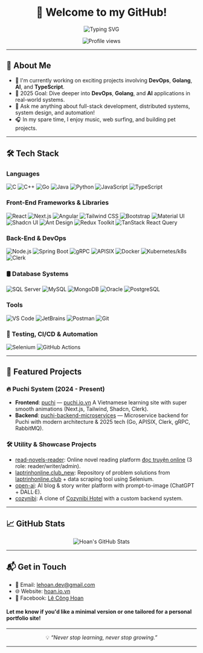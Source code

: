 <h1 align="center">👋 Welcome to my GitHub!</h1>

<p align="center">
  <img src="https://readme-typing-svg.herokuapp.com?font=Fira+Code&size=28&pause=1000&color=7C3AED&center=true&vCenter=true&width=435&lines=Hi%2C+I'm+L%C3%AA+C%C3%B4ng+Hoan!;Full-stack+developer&repeat=true" alt="Typing SVG" />
</p>

<p align="center">
  <img src="https://komarev.com/ghpvc/?username=hoan02&color=blueviolet" alt="Profile views" />
</p>

---

## 🚀 About Me

- 💼 I'm currently working on exciting projects involving **DevOps**, **Golang**, **AI**, and **TypeScript**.
- 🎯 2025 Goal: Dive deeper into **DevOps**, **Golang**, and **AI** applications in real-world systems.
- 💬 Ask me anything about full-stack development, distributed systems, system design, and automation!
- 🎧 In my spare time, I enjoy music, web surfing, and building pet projects.

---

## 🛠️ Tech Stack

### Languages
![C](https://img.shields.io/badge/C-A8B9CC?style=flat&logo=c&logoColor=white)
![C++](https://img.shields.io/badge/C++-00599C?style=flat&logo=cplusplus&logoColor=white)
![Go](https://img.shields.io/badge/Go-00ADD8?style=flat&logo=go&logoColor=white)
![Java](https://img.shields.io/badge/Java-007396?style=flat&logo=java&logoColor=white)
![Python](https://img.shields.io/badge/Python-3776AB?style=flat&logo=python&logoColor=white)
![JavaScript](https://img.shields.io/badge/JavaScript-F7DF1E?style=flat&logo=javascript&logoColor=black)
![TypeScript](https://img.shields.io/badge/TypeScript-007ACC?style=flat&logo=typescript&logoColor=white)

### Front-End Frameworks & Libraries
![React](https://img.shields.io/badge/React-61DAFB?style=flat&logo=react&logoColor=black)
![Next.js](https://img.shields.io/badge/Next.js-000000?style=flat&logo=nextdotjs&logoColor=white)
![Angular](https://img.shields.io/badge/Angular-DD0031?style=flat&logo=angular&logoColor=white)
![Tailwind CSS](https://img.shields.io/badge/Tailwind-06B6D4?style=flat&logo=tailwind-css&logoColor=white)
![Bootstrap](https://img.shields.io/badge/Bootstrap-563D7C?style=flat&logo=bootstrap&logoColor=white)
![Material UI](https://img.shields.io/badge/Material%20UI-0081CB?style=flat&logo=mui&logoColor=white)
![Shadcn UI](https://img.shields.io/badge/Shadcn%20UI-2276FC?style=flat&logo=shadcnui&logoColor=white)
![Ant Design](https://img.shields.io/badge/Ant%20Design-0170FE?style=flat&logo=ant-design&logoColor=white)
![Redux Toolkit](https://img.shields.io/badge/Redux%20Toolkit-764ABC?style=flat&logo=redux&logoColor=white)
![TanStack React Query](https://img.shields.io/badge/TanStack%20React%20Query-FF4154?style=flat&logo=react-query&logoColor=white)

### Back-End & DevOps
![Node.js](https://img.shields.io/badge/Node.js-339933?style=flat&logo=nodedotjs&logoColor=white)
![Spring Boot](https://img.shields.io/badge/SpringBoot-6DB33F?style=flat&logo=spring-boot&logoColor=white)
![gRPC](https://img.shields.io/badge/gRPC-0084FF?style=flat&logo=grpc&logoColor=white)
![APISIX](https://img.shields.io/badge/APISIX-E34329?style=flat&logo=apache&logoColor=white)
![Docker](https://img.shields.io/badge/Docker-2496ED?style=flat&logo=docker&logoColor=white)
![Kubernetes/k8s](https://img.shields.io/badge/Kubernetes-326CE5?style=flat&logo=kubernetes&logoColor=white)
![Clerk](https://img.shields.io/badge/Clerk-000000?style=flat&&logo=clerk&logoColor=white)

### 🛢️ Database Systems  
![SQL Server](https://img.shields.io/badge/SQL_Server-CC2927?style=flat&logo=microsoftsqlserver&logoColor=white)
![MySQL](https://img.shields.io/badge/MySQL-4479A1?style=flat&logo=mysql&logoColor=white)
![MongoDB](https://img.shields.io/badge/MongoDB-47A248?style=flat&logo=mongodb&logoColor=white)
![Oracle](https://img.shields.io/badge/Oracle-FF0000?style=flat&logo=oracle&logoColor=white)
![PostgreSQL](https://img.shields.io/badge/PostgreSQL-4169E1?style=flat&logo=postgresql&logoColor=white)

### Tools
![VS Code](https://img.shields.io/badge/VSCode-007ACC?style=flat&logo=visual-studio-code&logoColor=white)
![JetBrains](https://img.shields.io/badge/JetBrains-7C3AED?style=flat&logo=jetbrains&logoColor=white)
![Postman](https://img.shields.io/badge/Postman-FF6C37?style=flat&logo=postman&logoColor=white)
![Git](https://img.shields.io/badge/Git-F05032?style=flat&logo=git&logoColor=white)

### 🚀 Testing, CI/CD & Automation  
![Selenium](https://img.shields.io/badge/Selenium-43B02A?style=flat&logo=selenium&logoColor=white)
![GitHub Actions](https://img.shields.io/badge/GitHub%20Actions-2088FF?style=flat&logo=githubactions&logoColor=white)

---

## 📌 Featured Projects

### 🔥 Puchi System (2024 - Present)
- **Frontend**: [puchi](https://github.com/hoan02/puchi) — [puchi.io.vn](puchi.io.vn) A Vietnamese learning site with super smooth animations (Next.js, Tailwind, Shadcn, Clerk).
- **Backend**: [puchi-backend-microservices](https://github.com/hoan02/puchi-backend-microservices) —  Microservice backend for Puchi with modern architecture & 2025 tech (Go, APISIX, Clerk, gRPC, RabbitMQ).

### 🛠 Utility & Showcase Projects
- [read-novels-reader](https://github.com/hoan02/read-novels-reader): Online novel reading platform [đọc truyện online](https://doctruyen.io.vn/) (3 role: reader/writer/admin).
- [laptrinhonline.club_new](https://github.com/hoan02/laptrinhonline.club_new): Repository of problem solutions from [laptrinhonline.club](laptrinhonline.club) + data scraping tool using Selenium.
- [open-ai](https://github.com/hoan02/open-ai): AI blog & story writer platform with prompt-to-image (ChatGPT + DALL·E).
- [cozynibi](https://github.com/hoan02/cozynibi): A clone of [Cozynibi Hotel](https://cozynibi.com/) with a custom backend system.

---

## 📈 GitHub Stats
<p align="center">
  <img src="https://github-readme-stats.vercel.app/api?username=hoan02&show_icons=true&theme=radical" alt="Hoan's GitHub Stats" />
</p>

---

## 📬 Get in Touch

- 📧 Email: [lehoan.dev@gmail.com](mailto:lehoan.dev@gmail.com)
- 🌐 Website: [hoan.io.vn](http://hoan.io.vn)
- 💬 Facebook: [Lê Công Hoan](https://www.facebook.com/hoanit02)
#### Let me know if you'd like a minimal version or one tailored for a personal portfolio site!

---

<p align="center">
  💡 <i>“Never stop learning, never stop growing.”</i>
</p>

---
